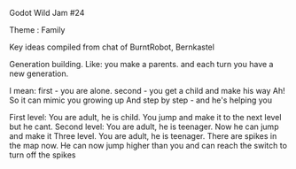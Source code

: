 Godot Wild Jam #24

Theme : Family 

Key ideas compiled from chat of BurntRobot, Bernkastel

Generation building.
Like: you make a parents.
and each turn you have a new generation.

I mean: first - you are alone.
second - you get a child and make his way
Ah! So it can mimic you growing up
And step by step - and he's helping you

First level: You are adult, he is child. You jump and make it to the next level but he cant.
Second level: You are adult, he is teenager. Now he can jump and make it 
Three level. You are adult, he is teenager. There are spikes in the map now. He can now jump higher than you and can reach the switch to turn off the spikes

